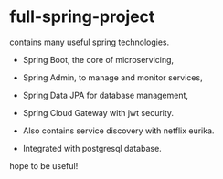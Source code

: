 # full-spring-project
contains many useful spring technologies.

- Spring Boot, the core of microservicing,

- Spring Admin, to manage and monitor services,

- Spring Data JPA for database management,

- Spring Cloud Gateway with jwt security.

- Also contains service discovery with netflix eurika.

- Integrated with postgresql database.

hope to be useful!
